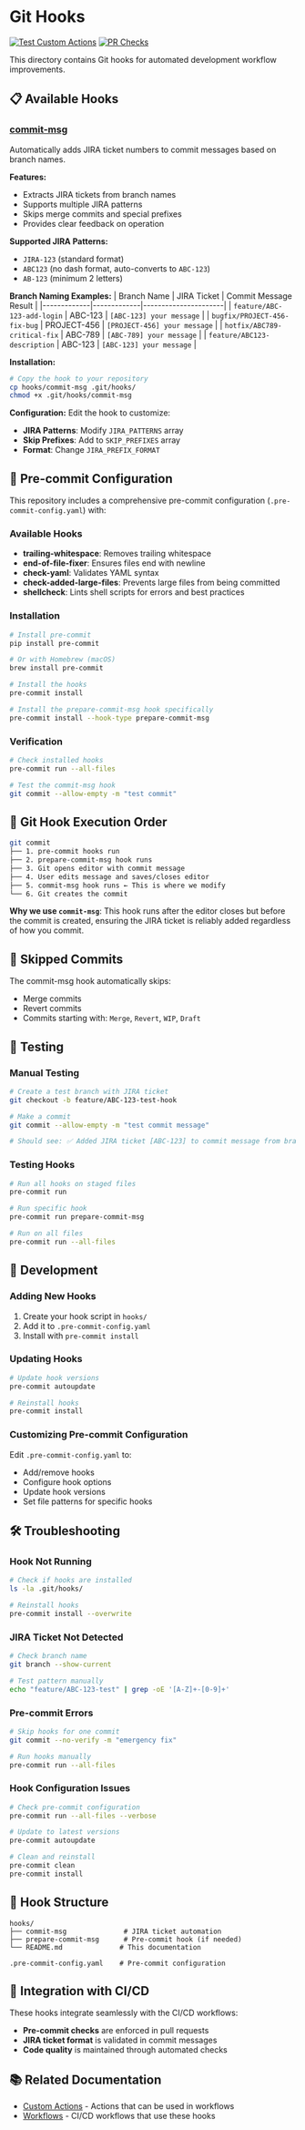 # Git Hooks

[![Test Custom Actions](https://github.com/chaunceyyann/cyan-actions/actions/workflows/test-custom-actions.yml/badge.svg)](https://github.com/chaunceyyann/cyan-actions/actions/workflows/test-custom-actions.yml)
[![PR Checks](https://github.com/chaunceyyann/cyan-actions/actions/workflows/pr-checks.yml/badge.svg)](https://github.com/chaunceyyann/cyan-actions/actions/workflows/pr-checks.yml)

This directory contains Git hooks for automated development workflow improvements.

## 📋 Available Hooks

### [commit-msg](commit-msg)

Automatically adds JIRA ticket numbers to commit messages based on branch names.

**Features:**
- Extracts JIRA tickets from branch names
- Supports multiple JIRA patterns
- Skips merge commits and special prefixes
- Provides clear feedback on operation

**Supported JIRA Patterns:**
- `JIRA-123` (standard format)
- `ABC123` (no dash format, auto-converts to `ABC-123`)
- `AB-123` (minimum 2 letters)

**Branch Naming Examples:**
| Branch Name | JIRA Ticket | Commit Message Result |
|-------------|-------------|----------------------|
| `feature/ABC-123-add-login` | ABC-123 | `[ABC-123] your message` |
| `bugfix/PROJECT-456-fix-bug` | PROJECT-456 | `[PROJECT-456] your message` |
| `hotfix/ABC789-critical-fix` | ABC-789 | `[ABC-789] your message` |
| `feature/ABC123-description` | ABC-123 | `[ABC-123] your message` |

**Installation:**
```bash
# Copy the hook to your repository
cp hooks/commit-msg .git/hooks/
chmod +x .git/hooks/commit-msg
```

**Configuration:**
Edit the hook to customize:
- **JIRA Patterns**: Modify `JIRA_PATTERNS` array
- **Skip Prefixes**: Add to `SKIP_PREFIXES` array
- **Format**: Change `JIRA_PREFIX_FORMAT`

## 🔧 Pre-commit Configuration

This repository includes a comprehensive pre-commit configuration (`.pre-commit-config.yaml`) with:

### Available Hooks

- **trailing-whitespace**: Removes trailing whitespace
- **end-of-file-fixer**: Ensures files end with newline
- **check-yaml**: Validates YAML syntax
- **check-added-large-files**: Prevents large files from being committed
- **shellcheck**: Lints shell scripts for errors and best practices

### Installation

```bash
# Install pre-commit
pip install pre-commit

# Or with Homebrew (macOS)
brew install pre-commit

# Install the hooks
pre-commit install

# Install the prepare-commit-msg hook specifically
pre-commit install --hook-type prepare-commit-msg
```

### Verification

```bash
# Check installed hooks
pre-commit run --all-files

# Test the commit-msg hook
git commit --allow-empty -m "test commit"
```

## 🔄 Git Hook Execution Order

```bash
git commit
├── 1. pre-commit hooks run
├── 2. prepare-commit-msg hook runs
├── 3. Git opens editor with commit message
├── 4. User edits message and saves/closes editor
├── 5. commit-msg hook runs ← This is where we modify
└── 6. Git creates the commit
```

**Why we use `commit-msg`**: This hook runs after the editor closes but before the commit is created, ensuring the JIRA ticket is reliably added regardless of how you commit.

## 🚫 Skipped Commits

The commit-msg hook automatically skips:
- Merge commits
- Revert commits
- Commits starting with: `Merge`, `Revert`, `WIP`, `Draft`

## 🧪 Testing

### Manual Testing

```bash
# Create a test branch with JIRA ticket
git checkout -b feature/ABC-123-test-hook

# Make a commit
git commit --allow-empty -m "test commit message"

# Should see: ✅ Added JIRA ticket [ABC-123] to commit message from branch: feature/ABC-123-test-hook
```

### Testing Hooks

```bash
# Run all hooks on staged files
pre-commit run

# Run specific hook
pre-commit run prepare-commit-msg

# Run on all files
pre-commit run --all-files
```

## 🔧 Development

### Adding New Hooks

1. Create your hook script in `hooks/`
2. Add it to `.pre-commit-config.yaml`
3. Install with `pre-commit install`

### Updating Hooks

```bash
# Update hook versions
pre-commit autoupdate

# Reinstall hooks
pre-commit install
```

### Customizing Pre-commit Configuration

Edit `.pre-commit-config.yaml` to:
- Add/remove hooks
- Configure hook options
- Update hook versions
- Set file patterns for specific hooks

## 🛠️ Troubleshooting

### Hook Not Running

```bash
# Check if hooks are installed
ls -la .git/hooks/

# Reinstall hooks
pre-commit install --overwrite
```

### JIRA Ticket Not Detected

```bash
# Check branch name
git branch --show-current

# Test pattern manually
echo "feature/ABC-123-test" | grep -oE '[A-Z]+-[0-9]+'
```

### Pre-commit Errors

```bash
# Skip hooks for one commit
git commit --no-verify -m "emergency fix"

# Run hooks manually
pre-commit run --all-files
```

### Hook Configuration Issues

```bash
# Check pre-commit configuration
pre-commit run --all-files --verbose

# Update to latest versions
pre-commit autoupdate

# Clean and reinstall
pre-commit clean
pre-commit install
```

## 📁 Hook Structure

```
hooks/
├── commit-msg              # JIRA ticket automation
├── prepare-commit-msg      # Pre-commit hook (if needed)
└── README.md              # This documentation

.pre-commit-config.yaml    # Pre-commit configuration
```

## 🔗 Integration with CI/CD

These hooks integrate seamlessly with the CI/CD workflows:

- **Pre-commit checks** are enforced in pull requests
- **JIRA ticket format** is validated in commit messages
- **Code quality** is maintained through automated checks

## 📚 Related Documentation

- [Custom Actions](../.github/actions/README.md) - Actions that can be used in workflows
- [Workflows](../.github/workflows/README.md) - CI/CD workflows that use these hooks
